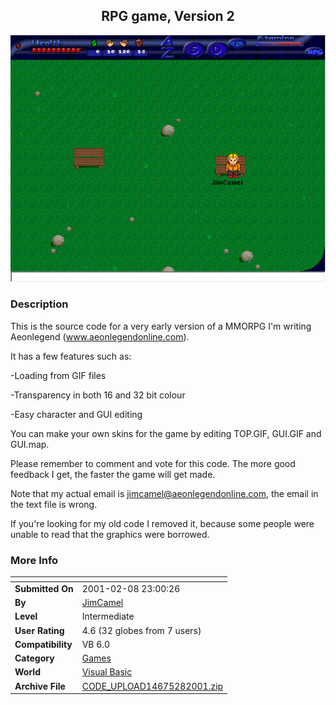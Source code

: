 ﻿<div align="center">

## RPG game, Version 2

<img src="PIC200128455384951.gif">
</div>

### Description

This is the source code for a very early version of a MMORPG I'm writing Aeonlegend (www.aeonlegendonline.com).

It has a few features such as:

-Loading from GIF files

-Transparency in both 16 and 32 bit colour

-Easy character and GUI editing

You can make your own skins for the game by editing TOP.GIF, GUI.GIF and GUI.map.

Please remember to comment and vote for this code. The more good feedback I get, the faster the game will get made.

Note that my actual email is jimcamel@aeonlegendonline.com, the email in the text file is wrong.

If you're looking for my old code I removed it, because some people were unable to read that the graphics were borrowed.
 
### More Info
 


<span>             |<span>
---                |---
**Submitted On**   |2001-02-08 23:00:26
**By**             |[JimCamel](https://github.com/Planet-Source-Code/PSCIndex/blob/master/ByAuthor/jimcamel.md)
**Level**          |Intermediate
**User Rating**    |4.6 (32 globes from 7 users)
**Compatibility**  |VB 6\.0
**Category**       |[Games](https://github.com/Planet-Source-Code/PSCIndex/blob/master/ByCategory/games__1-38.md)
**World**          |[Visual Basic](https://github.com/Planet-Source-Code/PSCIndex/blob/master/ByWorld/visual-basic.md)
**Archive File**   |[CODE\_UPLOAD14675282001\.zip](https://github.com/Planet-Source-Code/jimcamel-rpg-game-version-2__1-15110/archive/master.zip)








